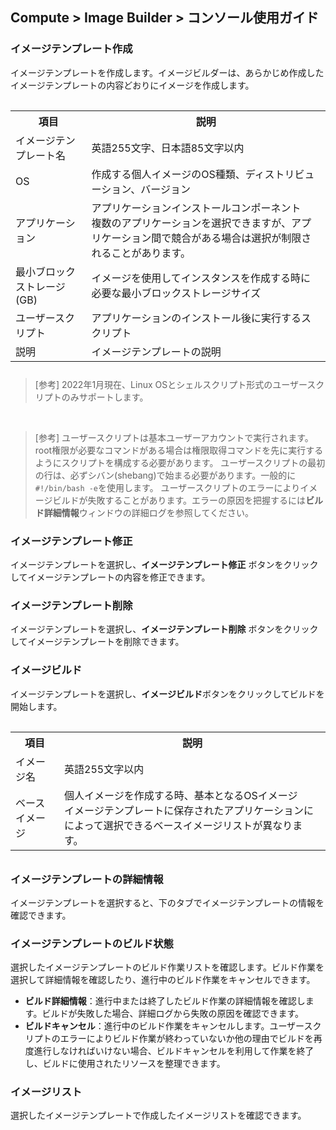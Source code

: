 ## Compute > Image Builder > コンソール使用ガイド
### イメージテンプレート作成
イメージテンプレートを作成します。イメージビルダーは、あらかじめ作成したイメージテンプレートの内容どおりにイメージを作成します。

<table class="it" style="padding-top: 15px; padding-bottom: 10px;">
  <tr>
    <th>項目</th>
    <th>説明</th>
  </tr>
  <tr>
    <td>イメージテンプレート名</td>
    <td>英語255文字、日本語85文字以内</td>
  </tr>
  <tr>
    <td>OS</td>
    <td>作成する個人イメージのOS種類、ディストリビューション、バージョン</td>
  </tr>
    <tr>
    <td>アプリケーション</td>
    <td>アプリケーションインストールコンポーネント<br/>複数のアプリケーションを選択できますが、アプリケーション間で競合がある場合は選択が制限されることがあります。</td>
  </tr>
  <tr>
    <td>最小ブロックストレージ(GB)</td>
    <td>イメージを使用してインスタンスを作成する時に 必要な最小ブロックストレージサイズ</td>
  </tr>
  <tr>
    <td>ユーザースクリプト</td>
    <td>アプリケーションのインストール後に実行するスクリプト</td>
  </tr>
  <tr>
    <td>説明</td>
    <td>イメージテンプレートの説明</td>
  </tr>
</table>

> [参考]
> 2022年1月現在、Linux OSとシェルスクリプト形式のユーザースクリプトのみサポートします。
<br/>

> [参考]
> ユーザースクリプトは基本ユーザーアカウントで実行されます。 root権限が必要なコマンドがある場合は権限取得コマンドを先に実行するようにスクリプトを構成する必要があります。
> ユーザースクリプトの最初の行は、必ずシバン(shebang)で始まる必要があります。一般的に`#!/bin/bash -e`を使用します。
> ユーザースクリプトのエラーによりイメージビルドが失敗することがあります。エラーの原因を把握するには**ビルド詳細情報**ウィンドウの詳細ログを参照してください。

### イメージテンプレート修正
イメージテンプレートを選択し、**イメージテンプレート修正** ボタンをクリックしてイメージテンプレートの内容を修正できます。

### イメージテンプレート削除
イメージテンプレートを選択し、**イメージテンプレート削除** ボタンをクリックしてイメージテンプレートを削除できます。

### イメージビルド
イメージテンプレートを選択し、**イメージビルド**ボタンをクリックしてビルドを開始します。

<table class="it" style="padding-top: 15px; padding-bottom: 10px;">
  <tr>
    <th>項目</th>
    <th>説明</th>
  </tr>
  <tr>
    <td>イメージ名</td>
    <td>英語255文字以内</td>
  </tr>
  <tr>
    <td>ベースイメージ</td>
    <td>個人イメージを作成する時、基本となるOSイメージ<br/>イメージテンプレートに保存されたアプリケーションにによって選択できるベースイメージリストが異なります。</td>
  </tr>
</table>

### イメージテンプレートの詳細情報
イメージテンプレートを選択すると、下のタブでイメージテンプレートの情報を確認できます。

### イメージテンプレートのビルド状態
選択したイメージテンプレートのビルド作業リストを確認します。ビルド作業を選択して詳細情報を確認したり、進行中のビルド作業をキャンセルできます。

* **ビルド詳細情報**：進行中または終了したビルド作業の詳細情報を確認します。ビルドが失敗した場合、詳細ログから失敗の原因を確認できます。
* **ビルドキャンセル**：進行中のビルド作業をキャンセルします。ユーザースクリプトのエラーによりビルド作業が終わっていないか他の理由でビルドを再度進行しなければいけない場合、ビルドキャンセルを利用して作業を終了し、ビルドに使用されたリソースを整理できます。

### イメージリスト
選択したイメージテンプレートで作成したイメージリストを確認できます。
